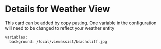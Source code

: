 # Details for Weather View

This card can be added by copy pasting.  One variable in the configuration will need to be changed to reflect your weather entity

```
variables:
  background: /local/viewassist/beachcliff.jpg
```

